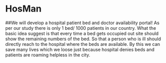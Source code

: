 # HosMan
##We will develop a hospital patient bed and doctor availability portal!
As per our study there is only 1 bed/ 1000 patients in our country.
What the basic idea suggest is that every time a bed gets occupied out site should show the remaining numbers of the bed. So that a person who is ill should directly reach to the hospital where the beds are available. 
By this we can save many lives which we loose just because hospital denies beds and patients are roaming helpless in the city.
